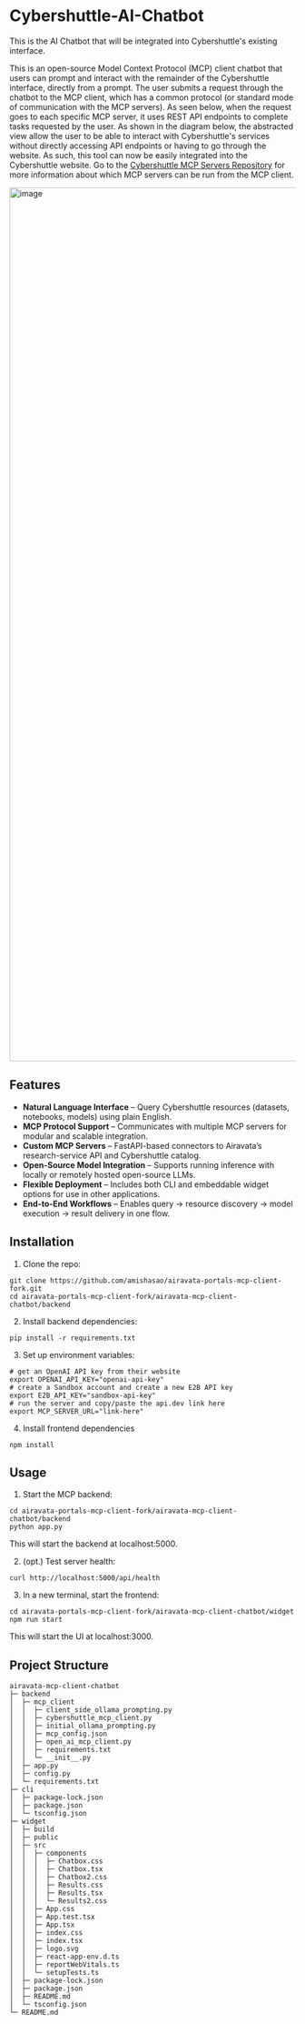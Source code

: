 # Cybershuttle-AI-Chatbot
This is the AI Chatbot that will be integrated into Cybershuttle's existing interface.

This is an open-source Model Context Protocol (MCP) client chatbot that users can prompt and interact with the remainder of the Cybershuttle interface, directly from a prompt. The user submits a request through the chatbot to the MCP client, which has a common protocol (or standard mode of communication with the MCP servers). As seen below, when the request goes to each specific MCP server, it uses REST API endpoints to complete tasks requested by the user. As shown in the diagram below, the abstracted view allow the user to be able to interact with Cybershuttle's services without directly accessing API endpoints or having to go through the website. As such, this tool can now be easily integrated into the Cybershuttle website. Go to the [Cybershuttle MCP Servers Repository](https://github.com/cyber-shuttle/mcp-server) for more information about which MCP servers can be run from the MCP client.

<img width="2216" height="1537" alt="image" src="https://github.com/user-attachments/assets/0dcc4456-bf87-4633-9af7-ace28aa71547" />

## Features
- **Natural Language Interface** – Query Cybershuttle resources (datasets, notebooks, models) using plain English.
- **MCP Protocol Support** – Communicates with multiple MCP servers for modular and scalable integration.
- **Custom MCP Servers** – FastAPI-based connectors to Airavata’s research-service API and Cybershuttle catalog.
- **Open-Source Model Integration** – Supports running inference with locally or remotely hosted open-source LLMs.
- **Flexible Deployment** – Includes both CLI and embeddable widget options for use in other applications.
- **End-to-End Workflows** – Enables query → resource discovery → model execution → result delivery in one flow.

## Installation
1. Clone the repo:
```
git clone https://github.com/amishasao/airavata-portals-mcp-client-fork.git
cd airavata-portals-mcp-client-fork/airavata-mcp-client-chatbot/backend
```
2. Install backend dependencies:
```
pip install -r requirements.txt
```
3. Set up environment variables:
```
# get an OpenAI API key from their website
export OPENAI_API_KEY="openai-api-key"
# create a Sandbox account and create a new E2B API key
export E2B_API_KEY="sandbox-api-key"
# run the server and copy/paste the api.dev link here
export MCP_SERVER_URL="link-here"
```
4. Install frontend dependencies
```
npm install
```

## Usage
1. Start the MCP backend:
```
cd airavata-portals-mcp-client-fork/airavata-mcp-client-chatbot/backend
python app.py
```
This will start the backend at localhost:5000.

2. (opt.) Test server health:
```
curl http://localhost:5000/api/health
```
3. In a new terminal, start the frontend:
```
cd airavata-portals-mcp-client-fork/airavata-mcp-client-chatbot/widget
npm run start
```
This will start the UI at localhost:3000.

## Project Structure
```
airavata-mcp-client-chatbot               
├─ backend                                
│  ├─ mcp_client                          
│  │  ├─ client_side_ollama_prompting.py  
│  │  ├─ cybershuttle_mcp_client.py       
│  │  ├─ initial_ollama_prompting.py      
│  │  ├─ mcp_config.json                  
│  │  ├─ open_ai_mcp_client.py            
│  │  ├─ requirements.txt                 
│  │  └─ __init__.py                      
│  ├─ app.py                              
│  ├─ config.py                           
│  └─ requirements.txt                    
├─ cli                                    
│  ├─ package-lock.json                   
│  ├─ package.json                        
│  └─ tsconfig.json                       
├─ widget                                 
│  ├─ build                           
│  ├─ public                     
│  ├─ src                                 
│  │  ├─ components                       
│  │  │  ├─ Chatbox.css                   
│  │  │  ├─ Chatbox.tsx                   
│  │  │  ├─ Chatbox2.css                  
│  │  │  ├─ Results.css                   
│  │  │  ├─ Results.tsx                   
│  │  │  └─ Results2.css                  
│  │  ├─ App.css                          
│  │  ├─ App.test.tsx                     
│  │  ├─ App.tsx                          
│  │  ├─ index.css                        
│  │  ├─ index.tsx                        
│  │  ├─ logo.svg                         
│  │  ├─ react-app-env.d.ts               
│  │  ├─ reportWebVitals.ts               
│  │  └─ setupTests.ts                    
│  ├─ package-lock.json                   
│  ├─ package.json                        
│  ├─ README.md                           
│  └─ tsconfig.json                       
└─ README.md
```                    
